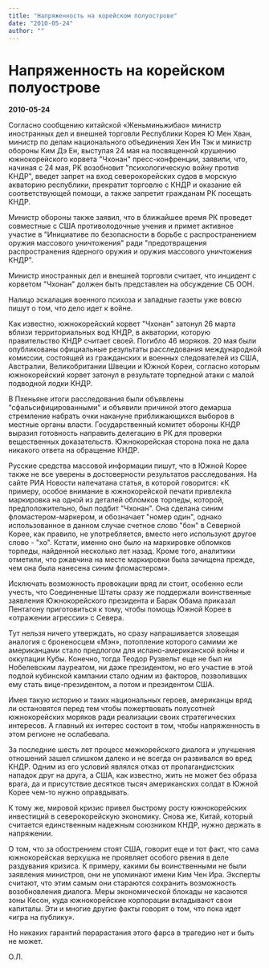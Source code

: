```yaml
---
title: "Напряженность на корейском полуострове"
date: "2010-05-24"
author: ""
---
```


# Напряженность на корейском полуострове

**2010-05-24** 

Согласно сообщению китайской «Женьминьжибао» министр иностранных дел и внешней торговли Республики Корея Ю Мен Хван, министр по делам национального объединения Хен Ин Тэк и министр обороны Ким Дэ Ен, выступая 24 мая на посвященной крушению южнокорейского корвета "Чхонан" пресс-конфренции, заявили, что, начиная с 24 мая, РК возобновит "психологическую войну против КНДР", введет запрет на вход северокорейских судов в морскую акваторию республики, прекратит торговлю с КНДР и оказание ей соответствующей помощи, а также запретит гражданам РК посещать КНДР. 

Министр обороны также заявил, что в ближайшее время РК проведет совместные с США противолодочные учения и примет активное участие в "Инициативе по безопасности в борьбе с распространением оружия массового уничтожения" ради "предотвращения распространения ядерного оружия и оружия массового уничтожения КНДР".

Министр иностранных дел и внешней торговли считает, что инцидент с корветом "Чхонан"  должен быть представлен на обсуждение СБ ООН.

Налицо эскалация военного психоза и западные газеты уже вовсю пишут о том, что дело идет к войне.

Как известно, южнокорейский корвет "Чхонан" затонул 26 марта вблизи территориальных вод КНДР, в акватории, которую правительство КНДР считает своей. Погибло 46 моряков. 20 мая были опубликованы официальные результаты расследования международной комиссии, состоящей из гражданских и военных следователей из США, Австралии, Великобритании Швеции и Южной Кореи, согласно которым южнокорейский корвет затонул в результате торпедной атаки с малой подводной лодки КНДР.

В Пхеньяне итоги расследования были объявлены "сфальсифицированными" и объявили причиной этого демарша стремление набрать очки накануне приближающихся  выборов в местные органы власти. Государственный комитет обороны КНДР  выразил готовность направить делегацию в РК для проверки вещественных доказательств. Южнокорейская сторона пока не дала никакого ответа на обращение КНДР.

Русские средства массовой информации пишут, что в Южной Корее также не все уверены в достоверности результатов расследования. На сайте РИА Новости напечатана статья, в которой говорится: «К примеру, особое внимание в южнокорейской печати привлекла маркировка на одной из деталей обломков торпеды, которой, предположительно, был подбит "Чхонан". Она сделана синим фломастером-маркером, и обозначает "номер один", однако использованное в данном случае счетное слово "бон" в Северной Корее, как правило, не употребляется, вместо него используют другое слово - "хо". Кстати, именно оно было на маркировке обломков торпеды, найденной несколько лет назад. Кроме того, аналитики отметили, что ржавчина на месте маркировки была зачищена прежде, чем она была нанесена синим фломастером».

Исключать возможность провокации вряд ли стоит, особенно если учесть, что Соединенные Штаты сразу же поддержали воинственные заявления Южнокорейского президента и Барак Обама приказал Пентагону приготовиться к тому, чтобы помощь Южной Корее в «отражении агрессии» с Севера.

Тут нельзя ничего утверждать, но сразу напрашивается зловещая аналогия с броненосцем «Мэн», потопление которого самими же американцами стало предлогом для испано-американской войны и оккупации Кубы. Конечно, тогда Теодор Рузвельт еще не был ни Нобелевским лауреатом, ни даже президентом, но его участие в этой подлой кубинской кампании стало одним из факторов, позволивших ему стать вице-президентом, а потом и президентом США.

Имея такую историю и таких национальных героев, американцы вряд ли остановятся перед тем чтобы пожертвовать полусотней южнокорейских моряков ради реализации своих стратегических интересов. А главный их интерес состоит в том, чтобы напряженность в этом регионе не ослабевала.

За последние шесть лет процесс межкорейского диалога и улучшения отношений зашел слишком далеко и не всегда он развивался во вред КНДР. Одним из его условий являлся отказ от пропагандистских нападок друг на друга, а США, как известно, жить не может без образа врага, да и присутствие десятков тысяч американских солдат в Южной Корее чем-то нужно оправдывать.

К тому же, мировой кризис привел быстрому росту  южнокорейских инвестиций в северокорейскую экономику. Снова же, Китай, который считается единственным надежным союзником  КНДР, нужно держать в напряжении.

О том, что за обострением стоят США, говорит еще и тот факт, что сама южнокорейская верхушка не проявляет особого рвения в деле раздувания кризиса. К примеру, какими бы воинственными не были заявления министров, они не упоминают имени Ким Чен Ира. Эксперты считают, что этим самым они стараются сохранить возможность возобновления диалога. Меры экономической блокады не касаются зоны Кесон, куда южнокорейские корпорации вкладывают свои капиталы. Эти и многие другие факты говорят о том, что пока идет «игра на публику».

Но никаких гарантий перарастания этого фарса в трагедию нет и быть не может.

О.Л.